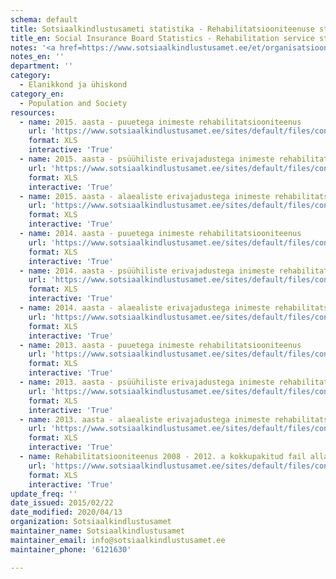 ```yaml
---
schema: default
title: Sotsiaalkindlustusameti statistika - Rehabilitatsiooniteenuse statistilised aruanded
title_en: Social Insurance Board Statistics - Rehabilitation service statistical reports
notes: '<a href=https://www.sotsiaalkindlustusamet.ee/et/organisatsioon-kontaktid/statistika-ja-aruandlus>Sotsiaalkindlustusameti poolt avaldatud statistilised andmekogumid ja aruanded</a>.'
notes_en: ''
department: ''
category:
  - Elanikkond ja ühiskond
category_en:
  - Population and Society
resources:
  - name: 2015. aasta - puuetega inimeste rehabilitatsiooniteenus
    url: 'https://www.sotsiaalkindlustusamet.ee/sites/default/files/content-editors/Statistika/Pusiv_toovoimetus/2015_reha_puuetega_stat.xls'
    format: XLS
    interactive: 'True'
  - name: 2015. aasta - psüühiliste erivajadustega inimeste rehabilitatsiooniteenus
    url: 'https://www.sotsiaalkindlustusamet.ee/sites/default/files/content-editors/Statistika/Pusiv_toovoimetus/2015_reha_psyyhiline_erivajadus_stat.xls'
    format: XLS
    interactive: 'True'
  - name: 2015. aasta - alaealiste erivajadustega inimeste rehabilitatsiooniteenus
    url: 'https://www.sotsiaalkindlustusamet.ee/sites/default/files/content-editors/Statistika/Pusiv_toovoimetus/2015_reha_kaitumine_alaealine_erivajadus_stat.xls'
    format: XLS
    interactive: 'True'
  - name: 2014. aasta - puuetega inimeste rehabilitatsiooniteenus
    url: 'https://www.sotsiaalkindlustusamet.ee/sites/default/files/content-editors/Statistika/Pusiv_toovoimetus/2014_reha_puuetega_stat.xls'
    format: XLS
    interactive: 'True'
  - name: 2014. aasta - psüühiliste erivajadustega inimeste rehabilitatsiooniteenus
    url: 'https://www.sotsiaalkindlustusamet.ee/sites/default/files/content-editors/Statistika/Pusiv_toovoimetus/2014_reha_psyyhiline_erivajadus_stat.xls'
    format: XLS
    interactive: 'True'
  - name: 2014. aasta - alaealiste erivajadustega inimeste rehabilitatsiooniteenus
    url: 'https://www.sotsiaalkindlustusamet.ee/sites/default/files/content-editors/Statistika/Pusiv_toovoimetus/2014_reha_kaitumine_alaealine_erivajadus_stat.xls'
    format: XLS
    interactive: 'True'
  - name: 2013. aasta - puuetega inimeste rehabilitatsiooniteenus
    url: 'https://www.sotsiaalkindlustusamet.ee/sites/default/files/content-editors/Statistika/Pusiv_toovoimetus/2013_reha_puuetega_stat.xls'
    format: XLS
    interactive: 'True'
  - name: 2013. aasta - psüühiliste erivajadustega inimeste rehabilitatsiooniteenus
    url: 'https://www.sotsiaalkindlustusamet.ee/sites/default/files/content-editors/Statistika/Pusiv_toovoimetus/2013_reha_psyyhiline_erivajadus_stat.xls'
    format: XLS
    interactive: 'True'
  - name: 2013. aasta - alaealiste erivajadustega inimeste rehabilitatsiooniteenus
    url: 'https://www.sotsiaalkindlustusamet.ee/sites/default/files/content-editors/Statistika/Pusiv_toovoimetus/2013_reha_kaitumine_alaealine_erivajadus_stat.xls'
    format: XLS
    interactive: 'True'
  - name: Rehabilitatsiooniteenus 2008 - 2012. a kokkupakitud fail allalaadimiseks.
    url: 'https://www.sotsiaalkindlustusamet.ee/sites/default/files/content-editors/Statistika/Reha/rehabilitatsiooniteenus.zip'
    format: XLS
    interactive: 'True'
update_freq: ''
date_issued: 2015/02/22
date_modified: 2020/04/13
organization: Sotsiaalkindlustusamet
maintainer_name: Sotsiaalkindlustusamet
maintainer_email: info@sotsiaalkindlustusamet.ee
maintainer_phone: '6121630'

---
```

